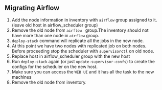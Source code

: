 ## Migrating Airflow
1. Add the node information in inventory with `airflow` group assigned to it. (leave old host in airflow_scheduler group)
2. Remove the old node from `airflow ` group.The inventory should not have more than one node in `airflow` group.
3. `deploy-stack` command will replicate all the jobs in the new node.
4. At this point we have two nodes with replicated job on both nodes. Before proceeding stop the scheduler  with `supervisorctl` on old  node.
5. Replace host in airflow_scheduler group with the new host
6. Run `deploy-stack` again (or just `update-supervisor-confs`) to create the configs for the scheduler on the new host.
7. Make sure you can access the `WEB UI` and it has all the task to the new machines
8. Remove the old node from inventory.
